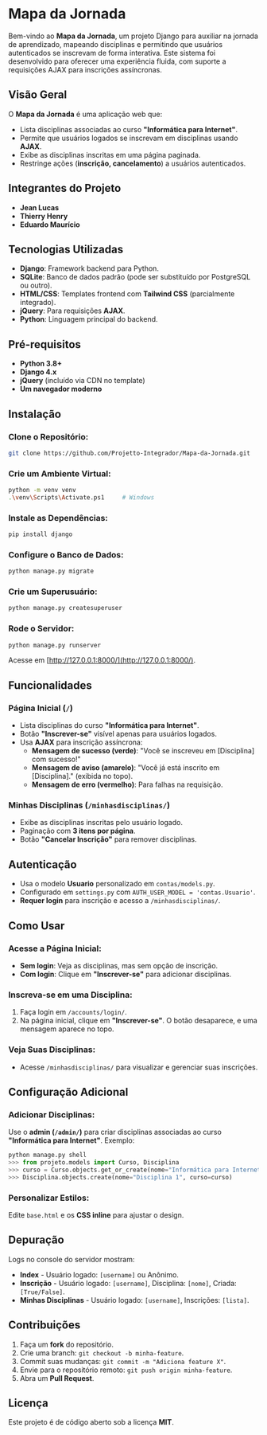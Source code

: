 # **Mapa da Jornada**

Bem-vindo ao **Mapa da Jornada**, um projeto Django para auxiliar na jornada de aprendizado, mapeando disciplinas e permitindo que usuários autenticados se inscrevam de forma interativa. Este sistema foi desenvolvido para oferecer uma experiência fluida, com suporte a requisições AJAX para inscrições assíncronas.

## **Visão Geral**
O **Mapa da Jornada** é uma aplicação web que:

- Lista disciplinas associadas ao curso **"Informática para Internet"**.
- Permite que usuários logados se inscrevam em disciplinas usando **AJAX**.
- Exibe as disciplinas inscritas em uma página paginada.
- Restringe ações (**inscrição, cancelamento**) a usuários autenticados.

## **Integrantes do Projeto**
- **Jean Lucas**
- **Thierry Henry**
- **Eduardo Maurício**

## **Tecnologias Utilizadas**
- **Django**: Framework backend para Python.
- **SQLite**: Banco de dados padrão (pode ser substituído por PostgreSQL ou outro).
- **HTML/CSS**: Templates frontend com **Tailwind CSS** (parcialmente integrado).
- **jQuery**: Para requisições **AJAX**.
- **Python**: Linguagem principal do backend.

## **Pré-requisitos**
- **Python 3.8+**
- **Django 4.x**
- **jQuery** (incluído via CDN no template)
- **Um navegador moderno**

## **Instalação**
### **Clone o Repositório:**
```bash
git clone https://github.com/Projetto-Integrador/Mapa-da-Jornada.git
```

### **Crie um Ambiente Virtual:**
```bash
python -m venv venv
.\venv\Scripts\Activate.ps1     # Windows
```

### **Instale as Dependências:**
```bash
pip install django
```

### **Configure o Banco de Dados:**
```bash
python manage.py migrate
```

### **Crie um Superusuário:**
```bash
python manage.py createsuperuser
```

### **Rode o Servidor:**
```bash
python manage.py runserver
```
Acesse em [http://127.0.0.1:8000/](http://127.0.0.1:8000/).

## **Funcionalidades**
### **Página Inicial (`/`)**
- Lista disciplinas do curso **"Informática para Internet"**.
- Botão **"Inscrever-se"** visível apenas para usuários logados.
- Usa **AJAX** para inscrição assíncrona:
  - **Mensagem de sucesso (verde)**: "Você se inscreveu em [Disciplina] com sucesso!"
  - **Mensagem de aviso (amarelo)**: "Você já está inscrito em [Disciplina]." (exibida no topo).
  - **Mensagem de erro (vermelho)**: Para falhas na requisição.

### **Minhas Disciplinas (`/minhasdisciplinas/`)**
- Exibe as disciplinas inscritas pelo usuário logado.
- Paginação com **3 itens por página**.
- Botão **"Cancelar Inscrição"** para remover disciplinas.

## **Autenticação**
- Usa o modelo **Usuario** personalizado em `contas/models.py`.
- Configurado em `settings.py` com `AUTH_USER_MODEL = 'contas.Usuario'`.
- **Requer login** para inscrição e acesso a `/minhasdisciplinas/`.

## **Como Usar**
### **Acesse a Página Inicial:**
- **Sem login**: Veja as disciplinas, mas sem opção de inscrição.
- **Com login**: Clique em **"Inscrever-se"** para adicionar disciplinas.

### **Inscreva-se em uma Disciplina:**
1. Faça login em `/accounts/login/`.
2. Na página inicial, clique em **"Inscrever-se"**. O botão desaparece, e uma mensagem aparece no topo.

### **Veja Suas Disciplinas:**
- Acesse `/minhasdisciplinas/` para visualizar e gerenciar suas inscrições.

## **Configuração Adicional**
### **Adicionar Disciplinas:**
Use o **admin (`/admin/`)** para criar disciplinas associadas ao curso **"Informática para Internet"**.
Exemplo:
```python
python manage.py shell
>>> from projeto.models import Curso, Disciplina
>>> curso = Curso.objects.get_or_create(nome="Informática para Internet")[0]
>>> Disciplina.objects.create(nome="Disciplina 1", curso=curso)
```

### **Personalizar Estilos:**
Edite `base.html` e os **CSS inline** para ajustar o design.

## **Depuração**
Logs no console do servidor mostram:
- **Index** - Usuário logado: `[username]` ou Anônimo.
- **Inscrição** - Usuário logado: `[username]`, Disciplina: `[nome]`, Criada: `[True/False]`.
- **Minhas Disciplinas** - Usuário logado: `[username]`, Inscrições: `[lista]`.

## **Contribuições**
1. Faça um **fork** do repositório.
2. Crie uma branch: `git checkout -b minha-feature`.
3. Commit suas mudanças: `git commit -m "Adiciona feature X"`.
4. Envie para o repositório remoto: `git push origin minha-feature`.
5. Abra um **Pull Request**.

## **Licença**
Este projeto é de código aberto sob a licença **MIT**.
